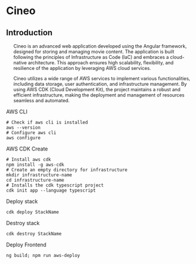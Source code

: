 # Cineo

## Introduction

<p style="margin-left: 20px; font-size: 0.9em;">
Cineo is an advanced web application developed using the Angular framework, designed for storing and managing movie content. The application is built following the principles of Infrastructure as Code (IaC) and embraces a cloud-native architecture. This approach ensures high scalability, flexibility, and resilience of the application by leveraging AWS cloud services.
</p>

<p style="margin-left: 20px; font-size: 0.9em;">
Cineo utilizes a wide range of AWS services to implement various functionalities, including data storage, user authentication, and infrastructure management. By using AWS CDK (Cloud Development Kit), the project maintains a robust and efficient infrastructure, making the deployment and management of resources seamless and automated.

AWS CLI

```shell
# Check if aws cli is installed
aws --version
# Configure aws cli
aws configure
```

AWS CDK Create

```shell
# Install aws cdk
npm install -g aws-cdk
# Create an empty directory for infrastructure
mkdir infrastructure-name
cd infrastructure-name
# Installs the cdk typescript project
cdk init app --language typescript
```

Deploy stack

```shell
cdk deploy StackName
```

Destroy stack

```shell
cdk destroy StackName
```

Deploy Frontend

```shell
ng build; npm run aws-deploy
```
